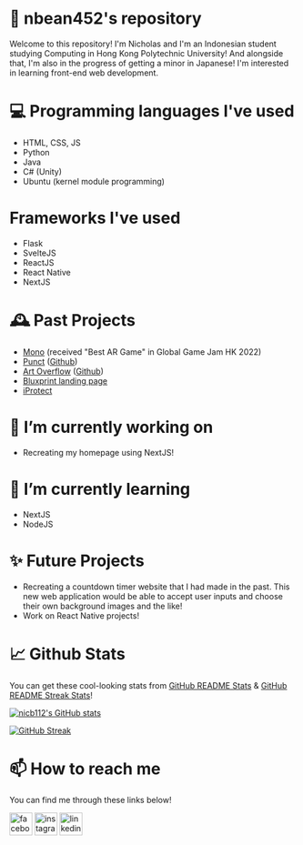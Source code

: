 # 👋 nbean452's repository 
<!-- ([Homepage](https://nicb112.github.io)) -->

Welcome to this repository! I'm Nicholas and I'm an Indonesian student studying Computing in Hong Kong Polytechnic University! And alongside that, I'm also in the progress of getting a minor in Japanese! I'm interested in learning front-end web development.

# 💻 Programming languages I've used
* HTML, CSS, JS
* Python
* Java
* C# (Unity)
* Ubuntu (kernel module programming)

# Frameworks I've used
* Flask
* SvelteJS
* ReactJS
* React Native
* NextJS

# 🕰️ Past Projects
* [Mono](https://globalgamejam.org/2022/games/mono-1) (received "Best AR Game" in Global Game Jam HK 2022)
* [Punct](https://comp3421-punct.herokuapp.com) ([Github](https://github.com/nicb112/comp3421-fin-project))
* [Art Overflow](https://art-overflow-3334.herokuapp.com) ([Github](https://github.com/nicb112/comp3334-group-project))
* [Bluxprint landing page](https://nicb112.github.io/bluxprint/)
* [iProtect](https://www.iprotect.hk)

# 🔭 I’m currently working on
* Recreating my homepage using NextJS!

# 🌱 I’m currently learning
* NextJS
* NodeJS

# ✨ Future Projects
* Recreating a countdown timer website that I had made in the past. This new web application would be able to accept user inputs and choose their own background images and the like!
* Work on React Native projects!

# 📈 Github Stats
You can get these cool-looking stats from [GitHub README Stats](https://github.com/anuraghazra/github-readme-stats) & [GitHub README Streak Stats](https://github-readme-streak-stats.herokuapp.com/demo/)!

[![nicb112's GitHub stats](https://github-readme-stats.vercel.app/api?username=nbean452&hide=issues,prs&count_private=true&show_icons=true&theme=tokyonight)](https://github.com/anuraghazra/github-readme-stats)

[![GitHub Streak](https://github-readme-streak-stats.herokuapp.com?user=nbean452&theme=tokyonight&date_format=M%20j%5B%2C%20Y%5D)](https://git.io/streak-stats)

# 📫 How to reach me
You can find me through these links below!

[<img src="https://upload.wikimedia.org/wikipedia/commons/thumb/2/2c/Facebook-new.png/640px-Facebook-new.png" style="width:40px; height:40px;" alt="facebook">](https://www.facebook.com/nicholas.benedict.399/)
[<img src="https://upload.wikimedia.org/wikipedia/commons/thumb/a/a3/Instagram_anooshe.png/640px-Instagram_anooshe.png" style="width:40px; height:40px;" alt="instagram">](https://www.instagram.com/nicc1120//)
[<img src="https://upload.wikimedia.org/wikipedia/commons/thumb/c/c9/Linkedin.svg/640px-Linkedin.svg.png" style="width:40px; height:40px;" alt="linkedin">](https://www.linkedin.com/in/nicholas-benedict-aa8b20217/ )
